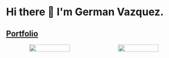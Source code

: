 # Hi there 👋 I'm German Vazquez.

## <a href="https://germanv-portfolio.vercel.app/">Portfolio</a>

<div align="center" >
  <div style="display: flex;">
    <img align="left" width="47%" src="https://github-readme-stats.vercel.app/api?username=Germanvw&show_icons=true&theme=radical" />
    <img align="right" width="47%"' src="https://github-readme-stats.vercel.app/api/top-langs/?username=Germanvw&layout=compact" />
  </div>
</div>
